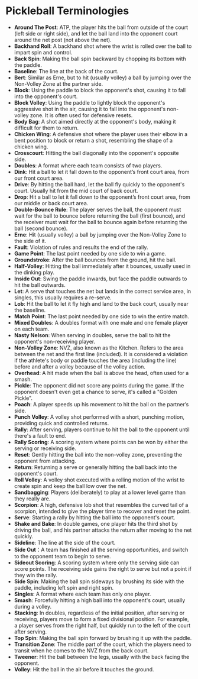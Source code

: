 # Pickleball Terminologies

* **Around The Post**: ATP, the player hits the ball from outside of the court (left side or right side), and let the ball land into the opponent court around the net post (not above the net).
* **Backhand Roll**: A backhand shot where the wrist is rolled over the ball to impart spin and control.
* **Back Spin**: Making the ball spin backward by chopping its bottom with the paddle.
* **Baseline**: The line at the back of the court.
* **Bert**: Similar as Erne, but to hit (usually volley) a ball by jumping over the Non-Volley Zone at the partner side.
* **Block**: Using the paddle to block the opponent's shot, causing it to fall into the opponent's court.
* **Block Volley**: Using the paddle to lightly block the opponent's aggressive shot in the air, causing it to fall into the opponent's non-volley zone. It is often used for defensive resets.
* **Body Bag**: A shot aimed directly at the opponent's body, making it difficult for them to return.
* **Chicken Wing**: A defensive shot where the player uses their elbow in a bent position to block or return a shot, resembling the shape of a chicken wing.
* **Crosscourt**: Hitting the ball diagonally into the opponent's opposite side.
* **Doubles**: A format where each team consists of two players.
* **Dink**: Hit a ball to let it fall down to the opponent’s front court area, from our front court area.
* **Drive**: By hitting the ball hard, let the ball fly quickly to the opponent's court. Usually hit from the mid court of back court.
* **Drop**: Hit a ball to let it fall down to the opponent’s front court area, from our middle or back court area.
* **Double-Bounce Rule**: The player serves the ball, the opponent must wait for the ball to bounce before returning the ball (first bounce), and the receiver must wait for the ball to bounce again before returning the ball (second bounce).
* **Erne**: Hit (usually volley) a ball by jumping over the Non-Volley Zone to the side of it.
* **Fault**: Violation of rules and results the end of the rally.
* **Game Point**: The last point needed by one side to win a game.
* **Groundstroke**: After the ball bounces from the ground, hit the ball.
* **Half-Volley**: Hitting the ball immediately after it bounces, usually used in the dinking play.
* **Inside Out**: Swing the paddle inwards, but face the paddle outwards to hit the ball outwards.
* **Let**: A serve that touches the net but lands in the correct service area, in singles, this usually requires a re-serve.
* **Lob**: Hit the ball to let it fly high and land to the back court, usually near the baseline.
* **Match Point**: The last point needed by one side to win the entire match.
* **Mixed Doubles**: A doubles format with one male and one female player on each team.
* **Nasty Nelson**: When serving in doubles, serve the ball to hit the opponent's non-receiving player.
* **Non-Volley Zone**: NVZ, also known as the Kitchen. Refers to the area between the net and the first line (included). It is considered a violation if the athlete's body or paddle touches the area (including the line) before and after a volley because of the volley action.
* **Overhead**: A hit made when the ball is above the head, often used for a smash.
* **Pickle**: The opponent did not score any points during the game. If the opponent doesn't even get a chance to serve, it's called a "Golden Pickle".
* **Poach**: A player speeds up his movement to hit the ball on the partner’s side.
* **Punch Volley**: A volley shot performed with a short, punching motion, providing quick and controlled returns.
* **Rally**: After serving, players continue to hit the ball to the opponent until there's a fault to end.
* **Rally Scoring**: A scoring system where points can be won by either the serving or receiving side.
* **Reset**: Gently hitting the ball into the non-volley zone, preventing the opponent from attacking.
* **Return**: Returning a serve or generally hitting the ball back into the opponent's court.
* **Roll Volley**: A volley shot executed with a rolling motion of the wrist to create spin and keep the ball low over the net.
* **Sandbagging**: Players (deliberately) to play at a lower level game than they really are.
* **Scorpion**: A high, defensive lob shot that resembles the curved tail of a scorpion, intended to give the player time to recover and reset the point.
* **Serve**: Starting a rally by hitting the ball into the opponent's court.
* **Shake and Bake**: In double games, one player hits the third shot by driving the ball, and his partner attacks the return after moving to the net quickly.
* **Sideline**: The line at the side of the court.
* **Side Out**：A team has finished all the serving opportunities, and switch to the opponent team to begin to serve.
* **Sideout Scoring**: A scoring system where only the serving side can score points. The receiving side gains the right to serve but not a point if they win the rally.
* **Side Spin**: Making the ball spin sideways by brushing its side with the paddle, including left spin and right spin.
* **Singles**: A format where each team has only one player.
* **Smash**: Forcefully hitting a high ball into the opponent's court, usually during a volley.
* **Stacking**: In doubles, regardless of the initial position, after serving or receiving, players move to form a fixed divisional position. For example, a player serves from the right half, but quickly run to the left of the court after serving.
* **Top Spin**: Making the ball spin forward by brushing it up with the paddle.
* **Transition Zone**: The middle part of the court, which the players need to transit when he comes to the NVZ from the back court.
* **Tweener**: Hit the ball between the legs, usually with the back facing the opponent.
* **Volley**: Hit the ball in the air before it touches the ground.
